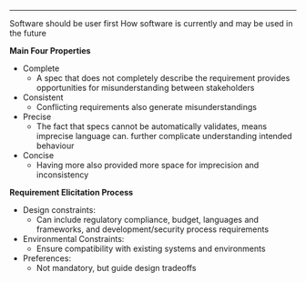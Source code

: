***
Software should be user first
How software is currently and may be used in the future

**Main Four Properties**
* Complete
	* A spec that does not completely describe the requirement provides opportunities for misunderstanding between stakeholders
* Consistent
	* Conflicting requirements also generate misunderstandings
* Precise
	* The fact that specs cannot be automatically validates, means imprecise language can. further complicate understanding intended behaviour
* Concise
	* Having more also provided more space for imprecision and inconsistency

**Requirement Elicitation Process**
* Design constraints:
	* Can include regulatory compliance, budget, languages and frameworks, and development/security process requirements
* Environmental Constraints:
	* Ensure compatibility with existing systems and environments
* Preferences:
	* Not mandatory, but guide design tradeoffs
